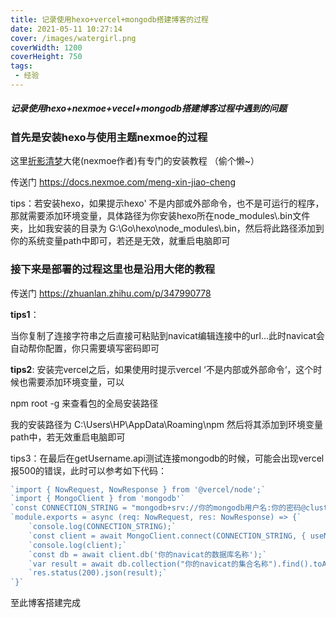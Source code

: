 ```yaml
---
title: 记录使用hexo+vercel+mongodb搭建博客的过程
date: 2021-05-11 10:27:14
cover: /images/watergirl.png
coverWidth: 1200
coverHeight: 750
tags: 
 - 经验
---
```

#####   记录使用hexo+nexmoe+vecel+mongodb搭建博客过程中遇到的问题
<!--more-->

### 首先是安装hexo与使用主题nexmoe的过程

这里[折影清梦](https://nexmoe.com/)大佬(nexmoe作者)有专门的安装教程 （偷个懒~）

传送门 https://docs.nexmoe.com/meng-xin-jiao-cheng



tips：若安装hexo，如果提示hexo' 不是内部或外部命令，也不是可运行的程序，那就需要添加环境变量，具体路径为你安装hexo所在node_modules\\.bin文件夹，比如我安装的目录为 G:\Go\hexo\node_modules\\.bin，然后将此路径添加到你的系统变量path中即可，若还是无效，就重启电脑即可



### 接下来是部署的过程这里也是沿用大佬的教程

传送门 https://zhuanlan.zhihu.com/p/347990778

**tips1**：

当你复制了连接字符串之后直接可粘贴到navicat编辑连接中的url...此时navicat会自动帮你配置，你只需要填写密码即可

**tips2**: 安装完vercel之后，如果使用时提示vercel ‘不是内部或外部命令‘，这个时候也需要添加环境变量，可以

npm root  -g 来查看包的全局安装路径

我的安装路径为 C:\Users\HP\AppData\Roaming\npm 然后将其添加到环境变量path中，若无效重启电脑即可

tips3：在最后在getUsername.api测试连接mongodb的时候，可能会出现vercel报500的错误，此时可以参考如下代码：

```typescript
`import { NowRequest, NowResponse } from '@vercel/node';`
`import { MongoClient } from 'mongodb'`
`const CONNECTION_STRING = "mongodb+srv://你的mongodb用户名:你的密码@cluster0.5sfar.mongodb.net/test?retryWrites=true&w=majority"`
`module.exports = async (req: NowRequest, res: NowResponse) => {`
    `console.log(CONNECTION_STRING);`
    `const client = await MongoClient.connect(CONNECTION_STRING, { useNewUrlParser: true, useUnifiedTopology: true });`
    `console.log(client);`
    `const db = await client.db('你的navicat的数据库名称');`
    `var result = await db.collection("你的navicat的集合名称").find().toArray();`
    `res.status(200).json(result);`
`}`
```



至此博客搭建完成